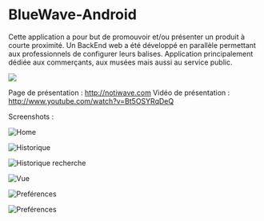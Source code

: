 BlueWave-Android
================

Cette application a pour but de promouvoir et/ou présenter un produit à courte proximité.
Un BackEnd web a été développé en parallèle permettant aux professionnels de configurer leurs balises.
Application principalement dédiée aux commerçants, aux musées mais aussi
au service public.

[![](blue_wave.png)](http://www.youtube.com/watch?v=Bt5OSYRqDeQ)

Page de présentation : http://notiwave.com
Vidéo de présentation : http://www.youtube.com/watch?v=Bt5OSYRqDeQ

Screenshots :

![Home](screenshot/home.png)

![Historique](screenshot/history.png)

![Historique recherche](screenshot/history_search.png)

![Vue](screenshot/la_cene.png)

![Preférences](screenshot/properties_1.png)

![Preférences](screenshot/properties_2.png)
